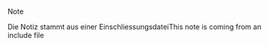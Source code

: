 > [!NOTE]
> <span data-ttu-id="5ee89-101">Die Notiz stammt aus einer Einschliessungsdatei</span><span class="sxs-lookup"><span data-stu-id="5ee89-101">This note is coming from an include file</span></span>
> 
> 

